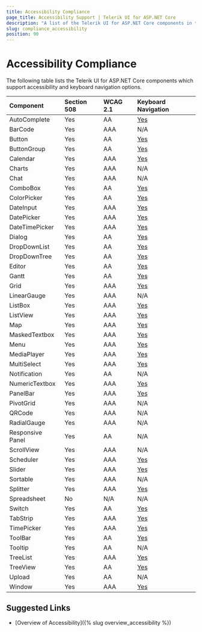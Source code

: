 ```yaml
---
title: Accessibility Compliance
page_title: Accessibility Support | Telerik UI for ASP.NET Core
description: "A list of the Telerik UI for ASP.NET Core components in terms of the accessibility and keyboard navigation support they provide."
slug: compliance_accessibility
position: 90
---
```


# Accessibility Compliance

The following table lists the Telerik UI for ASP.NET Core components which support accessibility and keyboard navigation options.

|Component     |Section 508 |WCAG 2.1  |Keyboard Navigation
|:---          |:---        |:---      |:---
|AutoComplete  |Yes         |AA        |[Yes](http://demos.telerik.com/aspnet-core/autocomplete/keyboard-navigation)
|BarCode	     |Yes         |AAA       |N/A
|Button 	     |Yes         |AA        |[Yes](http://demos.telerik.com/aspnet-core/button/keyboard-navigation)
|ButtonGroup   |Yes         |AA        |[Yes](http://demos.telerik.com/aspnet-core/buttongroup/keyboard-navigation)
|Calendar	     |Yes         |AAA       |[Yes](http://demos.telerik.com/aspnet-core/calendar/keyboard-navigation)
|Charts        |Yes         |AAA       |N/A
|Chat          |Yes         |AAA       |N/A
|ComboBox      |Yes         |AA        |[Yes](http://demos.telerik.com/aspnet-core/combobox/keyboard-navigation)
|ColorPicker   |Yes         |AA        |[Yes](http://demos.telerik.com/aspnet-core/colorpicker/keyboard-navigation)
|DateInput	   |Yes         |AAA       |[Yes](http://demos.telerik.com/aspnet-core/dateinput/keyboard-navigation)
|DatePicker	   |Yes         |AAA       |[Yes](http://demos.telerik.com/aspnet-core/datepicker/keyboard-navigation)
|DateTimePicker|Yes         |AAA       |[Yes](http://demos.telerik.com/aspnet-core/datetimepicker/keyboard-navigation)
|Dialog	       |Yes         |AA        |[Yes](http://demos.telerik.com/aspnet-core/dialog/keyboard-navigation)
|DropDownList  |Yes         |AA        |[Yes](http://demos.telerik.com/aspnet-core/dropdownlist/keyboard-navigation)
|DropDownTree  |Yes         |AA        |[Yes](http://demos.telerik.com/aspnet-core/dropdowntree/keyboard-navigation)
|Editor        |Yes         |AA        |[Yes](http://demos.telerik.com/aspnet-core/editor/keyboard-navigation)
|Gantt         |Yes         |AA        |[Yes](http://demos.telerik.com/aspnet-core/gantt/keyboard-navigation)
|Grid          |Yes         |AAA       |[Yes](http://demos.telerik.com/aspnet-core/grid/keyboard-navigation)
|LinearGauge   |Yes         |AAA       |N/A
|ListBox       |Yes         |AAA       |[Yes](http://demos.telerik.com/aspnet-core/listbox/keyboard-navigation)
|ListView	     |Yes         |AAA       |[Yes](http://demos.telerik.com/aspnet-core/listview/keyboard-navigation)
|Map	         |Yes         |AAA       |[Yes](http://demos.telerik.com/aspnet-core/map/index)
|MaskedTextbox |Yes         |AAA       |[Yes](http://demos.telerik.com/aspnet-core/maskedtextbox/index)
|Menu          |Yes         |AAA       |[Yes](http://demos.telerik.com/aspnet-core/menu/keyboard-navigation)
|MediaPlayer   |Yes         |AAA       |[Yes](http://demos.telerik.com/aspnet-core/mediaplayer/keyboard-navigation)
|MultiSelect   |Yes         |AAA       |[Yes](http://demos.telerik.com/aspnet-core/multiselect/keyboard-navigation)
|Notification  |Yes         |AA        |N/A
|NumericTextbox|Yes         |AAA       |[Yes](http://demos.telerik.com/aspnet-core/numerictextbox/keyboard-navigation)
|PanelBar	     |Yes         |AAA       |[Yes](http://demos.telerik.com/aspnet-core/panelbar/keyboard-navigation)
|PivotGrid	   |Yes         |AAA       |N/A
|QRCode	   	   |Yes         |AAA       |N/A
|RadialGauge   |Yes         |AAA       |N/A
|Responsive Panel |Yes      |AA        |N/A
|ScrollView	   |Yes         |AAA       |N/A
|Scheduler	   |Yes         |AAA       |[Yes](http://demos.telerik.com/aspnet-core/scheduler/selection)
|Slider	       |Yes         |AAA       |[Yes](http://demos.telerik.com/aspnet-core/slider/keyboard-navigation)
|Sortable	     |Yes         |AAA       |N/A
|Splitter      |Yes         |AAA       |[Yes](http://demos.telerik.com/aspnet-core/splitter/keyboard-navigation)
|Spreadsheet   |No          |N/A       |N/A
|Switch        |Yes         |AA        |[Yes](http://demos.telerik.com/aspnet-core/switch/keyboard-navigation)
|TabStrip	     |Yes         |AAA       |[Yes](http://demos.telerik.com/aspnet-core/tabstrip/keyboard-navigation)
|TimePicker	   |Yes         |AAA       |[Yes](http://demos.telerik.com/aspnet-core/timepicker/keyboard-navigation)
|ToolBar	     |Yes         |AA        |[Yes](http://demos.telerik.com/aspnet-core/toolbar/index)
|Tooltip	     |Yes         |AA        |N/A
|TreeList	     |Yes         |AAA       |[Yes](http://demos.telerik.com/aspnet-core/treelist/keyboard-navigation)
|TreeView	     |Yes         |AA        |[Yes](http://demos.telerik.com/aspnet-core/treeview/keyboard-navigation)
|Upload 	     |Yes         |AA        |N/A
|Window 	     |Yes         |AAA       |[Yes](http://demos.telerik.com/aspnet-core/window/keyboard-navigation)

## Suggested Links  

* [Overview of Accessibility]({% slug overview_accessibility %})
